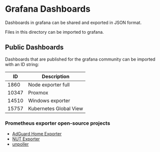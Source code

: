 # Grafana Dashboards

Dashboards in grafana can be shared and exported in JSON format.

Files in this directory can be imported to grafana.

## Public Dashboards

Dashboards that are published for the grafana community can be imported with an ID string:

|ID |Description |
|---|---|
|1860|Node exporter full|
|10347|Proxmox|
|14510|Windows exporter|
|15757|Kubernetes Global View|

### Prometheus exporter open-source projects

- [AdGuard Home Exporter](https://github.com/henrywhitaker3/adguard-exporter)
- [NUT Exporter](https://github.com/HON95/prometheus-nut-exporter)
- [unpoller](https://github.com/unpoller/unpoller)
